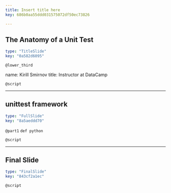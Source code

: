 ```yaml
---
title: Insert title here
key: 686b0aa55ddd031575072df50ec73826

---
```

## The Anatomy of a Unit Test

```yaml
type: "TitleSlide"
key: "0a582d6095"
```

`@lower_third`

name: Kirill Smirnov
title: Instructor at DataCamp


`@script`



---
## unittest framework

```yaml
type: "FullSlide"
key: "8a5aeddd70"
```

`@part1`
`def python`


`@script`



---
## Final Slide

```yaml
type: "FinalSlide"
key: "843cf2a1ec"
```

`@script`


